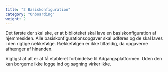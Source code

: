```yaml
---
title: "2 Basiskonfiguration"
category: "Onboarding"
weight: 2
---
```


Det første der skal ske, er at biblioteket skal lave en basiskonfiguration af hjemmesiden. 
Alle basiskonfigurationsopgaver skal udføres og de skal laves i den rigtige rækkefølge. Rækkefølgen er ikke tilfældig, da opgaverne afhænger af hinanden.

Vigtigst af alt er at få etableret forbindelse til Adgangsplatformen. Uden den kan borgerne ikke logge ind og søgning virker ikke.

